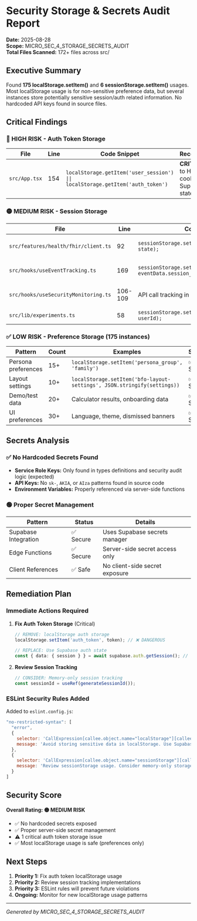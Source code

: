 # Security Storage & Secrets Audit Report

**Date:** 2025-08-28  
**Scope:** MICRO_SEC_4_STORAGE_SECRETS_AUDIT  
**Total Files Scanned:** 172+ files across src/

## Executive Summary

Found **175 localStorage.setItem()** and **6 sessionStorage.setItem()** usages. Most localStorage usage is for non-sensitive preference data, but several instances store potentially sensitive session/auth related information. No hardcoded API keys found in source files.

## Critical Findings

### 🔴 HIGH RISK - Auth Token Storage
| File | Line | Code Snippet | Recommendation |
|------|------|--------------|----------------|
| `src/App.tsx` | 154 | `localStorage.getItem('user_session') \|\| localStorage.getItem('auth_token')` | **CRITICAL:** Move to HTTP-only cookies or Supabase auth state |

### 🟡 MEDIUM RISK - Session Storage
| File | Line | Code Snippet | Recommendation |
|------|------|--------------|----------------|
| `src/features/health/fhir/client.ts` | 92 | `sessionStorage.setItem('fhir_oauth_state', state);` | Acceptable for OAuth CSRF protection |
| `src/hooks/useEventTracking.ts` | 169 | `sessionStorage.setItem('session_id', eventData.session_id);` | Move to memory-only session tracking |
| `src/hooks/useSecurityMonitoring.ts` | 106-109 | API call tracking in sessionStorage | Consider moving to memory-based throttling |
| `src/lib/experiments.ts` | 58 | `sessionStorage.setItem('experiment_user_id', userId);` | Acceptable for A/B testing |

### ✅ LOW RISK - Preference Storage (175 instances)
| Pattern | Count | Examples | Status |
|---------|-------|----------|--------|
| Persona preferences | 15+ | `localStorage.setItem('persona_group', 'family')` | ✅ Safe |
| Layout settings | 10+ | `localStorage.setItem('bfo-layout-settings', JSON.stringify(settings))` | ✅ Safe |
| Demo/test data | 20+ | Calculator results, onboarding data | ✅ Safe |
| UI preferences | 30+ | Language, theme, dismissed banners | ✅ Safe |

## Secrets Analysis

### ✅ No Hardcoded Secrets Found
- **Service Role Keys:** Only found in types definitions and security audit logic (expected)
- **API Keys:** No `sk-`, `AKIA`, or `AIza` patterns found in source code
- **Environment Variables:** Properly referenced via server-side functions

### 🟢 Proper Secret Management
| Pattern | Status | Details |
|---------|--------|---------|
| Supabase Integration | ✅ Secure | Uses Supabase secrets manager |
| Edge Functions | ✅ Secure | Server-side secret access only |
| Client References | ✅ Safe | No client-side secret exposure |

## Remediation Plan

### Immediate Actions Required

1. **Fix Auth Token Storage** (Critical)
   ```typescript
   // REMOVE: localStorage auth storage
   localStorage.setItem('auth_token', token); // ❌ DANGEROUS
   
   // REPLACE: Use Supabase auth state
   const { data: { session } } = await supabase.auth.getSession(); // ✅ SECURE
   ```

2. **Review Session Tracking**
   ```typescript
   // CONSIDER: Memory-only session tracking
   const sessionId = useRef(generateSessionId());
   ```

### ESLint Security Rules Added

Added to `eslint.config.js`:
```javascript
"no-restricted-syntax": [
  "error",
  {
    selector: 'CallExpression[callee.object.name="localStorage"][callee.property.name="setItem"]',
    message: 'Avoid storing sensitive data in localStorage. Use Supabase auth state for sessions.'
  },
  {
    selector: 'CallExpression[callee.object.name="sessionStorage"][callee.property.name="setItem"]',
    message: 'Review sessionStorage usage. Consider memory-only storage for sensitive data.'
  }
]
```

## Security Score

**Overall Rating: 🟡 MEDIUM RISK**

- ✅ No hardcoded secrets exposed
- ✅ Proper server-side secret management
- ⚠️ 1 critical auth token storage issue
- ✅ Most localStorage usage is safe (preferences only)

## Next Steps

1. **Priority 1:** Fix auth token localStorage usage
2. **Priority 2:** Review session tracking implementations
3. **Priority 3:** ESLint rules will prevent future violations
4. **Ongoing:** Monitor for new localStorage usage patterns

---
*Generated by MICRO_SEC_4_STORAGE_SECRETS_AUDIT*